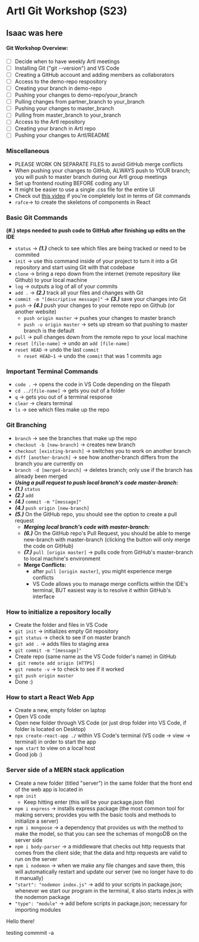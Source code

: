 # ArtI Git Workshop (S23)

## Isaac was here

#### Git Workshop Overview:

- [ ] Decide when to have weekly ArtI meetings
- [ ] Installing Git ("git --version") and VS Code
- [ ] Creating a GitHub account and adding members as collaborators
- [ ] Access to the demo-repo respository
- [ ] Creating your branch in demo-repo
- [ ] Pushing your changes to demo-repo/your_branch
- [ ] Pulling changes from partner_branch to your_branch
- [ ] Pushing your changes to master_branch
- [ ] Pulling from master_branch to your_branch
- [ ] Access to the ArtI repository
- [ ] Creating your branch in ArtI repo
- [ ] Pushing your changes to ArtI/README

### Miscellaneous

- PLEASE WORK ON SEPARATE FILES to avoid GitHub merge conflicts
- When pushing your changes to GitHub, ALWAYS push to YOUR branch; you will push to master branch during our ArtI group meetings
- Set up frontend routing BEFORE coding any UI
- It might be easier to use a single .css file for the entire UI
- Check out [this video](https://youtu.be/RGOj5yH7evk) if you're completely lost in terms of Git commands
- `rafce`-> to create the skeletons of components in React

### Basic Git Commands

**(#.) steps needed to push code to GitHub after finishing up edits on the IDE**

- `status` -> **_(1.)_** check to see which files are being tracked or need to be commited
- `init` -> use this command inside of your project to turn it into a Git repository and start using Git with that codebase
- `clone` -> bring a repo down from the internet (remote repository like Github) to your local machine
- `log` -> outputs a log of all of your commits
- `add .` -> **_(2.)_** track all your files and changes with Git
- `commit -m "[descriptive message]"` -> **_(3.)_** save your changes into Git
- `push` -> **_(4.)_** push your changes to your remote repo on Github (or another website)
  - `push origin master` -> pushes your changes to master branch
  - `push -u origin master` -> sets up stream so that pushing to master branch is the default
- `pull` -> pull changes down from the remote repo to your local machine
- `reset [file-name]` -> undo an `add [file-name]`
- `reset HEAD` -> undo the last `commit`
  - `reset HEAD~1` -> undo the `commit` that was 1 commits ago

### Important Terminal Commands

- `code .` -> opens the code in VS Code depending on the filepath
- `cd ../[file-name]` -> gets you out of a folder
- `q` -> gets you out of a terminal response
- `clear` -> clears terminal
- `ls` -> see which files make up the repo

### Git Branching

- `branch` -> see the branches that make up the repo
- `checkout -b [new-branch]` -> creates new branch
- `checkout [existing-branch]` -> switches you to work on another branch
- `diff [another-branch]` -> see how another-branch differs from the branch you are currently on
- `branch -d [merged-branch]` -> deletes branch; only use if the branch has already been merged
- **_Using a pull request to push local branch's code master-branch:_**
- **_(1.)_** `status`
- **_(2.)_** `add`
- **_(4.)_** `commit -m "[message]"`
- **_(4.)_** `push origin [new-branch]`
- **_(5.)_** On the GitHub repo, you should see the option to create a pull request
  - **_Merging local branch's code with master-branch:_**
  - **_(6.)_** On the GitHub repo's Pull Request, you should be able to merge new-branch with master-branch (clicking the button will only merge the code on GitHub)
  - **_(7.)_** `pull [origin master]` -> pulls code from GitHub's master-branch to local machine's environment
  - **Merge Conflicts:**
    - after `pull [origin master]`, you might experience merge conflicts
    - VS Code allows you to manage merge conflicts within the IDE's terminal, BUT easiest way is to resolve it within GitHub's interface

### How to initialize a repository locally

- Create the folder and files in VS Code
- `git init` -> initializes empty Git repository
- `git status` -> check to see if on master branch
- `git add .` -> adds files to staging area
- `git commit -m "[message]" `
- Create repo (same name as the VS Code folder's name) in GitHub
- ` git remote add origin [HTTPS]`
- `git remote -v` -> to check to see if it worked
- `git push origin master`
- Done :)

### How to start a React Web App

- Create a new, empty folder on laptop
- Open VS code
- Open new folder through VS Code (or just drop folder into VS Code, if folder is located on Desktop)
- `npx create-react-app ./` within VS Code's terminal (VS code -> view -> terminal) in order to start the app
- `npm start` to view on a local host
- Good job :)

### Server side of a MERN stack application

- Create a new folder (titled "server") in the same folder that the front end of the web app is located in
- `npm init`
  - Keep hitting enter (this will be your package.json file)
- `npm i express` -> installs express package (the most common tool for making servers; provides you with the basic tools and methods to initialize a server)
- `npm i mongoose` -> a dependency that provides us with the method to make the model, so that you can see the schemas of mongoDB on the server side
- `npm i body-parser` -> a middleware that checks out http requests that comes from the client side; that the data and http requests are valid to run on the server
- `npm i nodemon` -> when we make any file changes and save them, this will automatically restart and update our server (we no longer have to do it manually)
- `"start": "nodemon index.js"` -> add to your scripts in package.json; whenever we start our program in the terminal, it also starts index.js with the nodemon package
- `"type": "module"` -> add before scripts in package.json; necessary for importing modules

Hello there!

testing commmit -a
